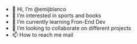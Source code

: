 - 👋 Hi, I’m @emijblanco
- 👀 I’m interested in sports and books
- 🌱 I’m currently learning Fron-End Dev
- 💞️ I’m looking to collaborate on different projects
- 📫 How to reach me mail

<!---
emijblanco/emijblanco is a ✨ special ✨ repository because its `README.md` (this file) appears on your GitHub profile.
You can click the Preview link to take a look at your changes.
--->
